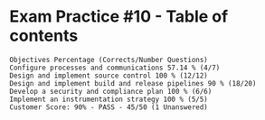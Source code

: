 # Exam Practice #10 - Table of contents

    Objectives Percentage (Corrects/Number Questions)
    Configure processes and communications 57.14 % (4/7)
    Design and implement source control 100 % (12/12)
    Design and implement build and release pipelines 90 % (18/20)
    Develop a security and compliance plan 100 % (6/6)
    Implement an instrumentation strategy 100 % (5/5)
    Customer Score: 90% - PASS - 45/50 (1 Unanswered)
